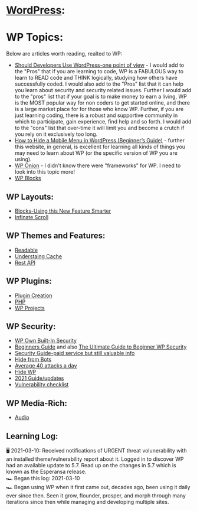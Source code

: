 # [WordPress](https://wordpress.org/):


# WP Topics: 
Below are articles worth reading, realted to WP:
* [Should Developers Use WordPress-one point of view](https://hackernoon.com/should-web-developers-use-wordpress-15193u9w) - I would add to the "Pros" that if you are learning to code, WP is a FABULOUS way to learn to READ code and THINK logically, studying how others have successfully coded.  I would also add to the "Pros" list that it can help you learn about security and security related issues. Further I would add to the "pros" list that if your goal is to make money to earn a living, WP is the MOST popular way for non coders to get started online, and there is a large market place for for those who know WP. Further, if you are just learning coding, there is a robust and supportive community in which to participate, gain experience, find help and so forth.  I would add to the "cons" list that over-time it will limit you and become a crutch if you rely on it exclusively too long. 
* [How to Hide a Mobile Menu in WordPress (Beginner’s Guide)](https://www.wpbeginner.com/wp-tutorials/how-to-hide-a-mobile-menu-in-wordpress-beginners-guide/) - further this website, in general, is excellent for learning all kinds of things you may need to learn about WP (or the specific version of WP you are using). 
* [WP Onion](https://www.producthunt.com/posts/wponion) - I didn't know there were "frameworks" for WP.  I need to look into this topic more! 
* [WP Blocks](https://css-tricks.com/a-crash-course-in-wordpress-block-filters/)

## WP Layouts:
* [Blocks-Using this New Feature Smarter](https://theeventscalendar.com/blog/wordpress/how-to-work-with-wordpress-block-patterns/)
* [Infinate Scroll](https://www.codementor.io/@lautiamkok/creating-an-infinite-scroll-with-vue-for-wordpress-nted2pd8j)

## WP Themes and Features: 
* [Readable](https://www.producthunt.com/posts/readable-wordpress-theme)
* [Understaing Cache](https://spinupwp.com/wordpress-caching-all-you-need-to-know/)
* [Rest API](https://css-tricks.com/headless-form-submission-with-the-wordpress-rest-api/)

## WP Plugins: 
* [Plugin Creation](https://webdesign.tutsplus.com/tutorials/create-a-custom-wordpress-plugin-from-scratch--net-2668)
* [PHP](https://webdesign.tutsplus.com/tutorials/learn-php-for-wordpress-creating-the-first-php-file--cms-34711)
* [WP Projects](https://code.tutsplus.com/articles/learn-to-code-wordpress-plugins-with-these-3-practical-projects--cms-33920)

## WP Security:  
* [WP Own Built-In Security](https://wordpress.org/about/security/)
* [Beginners Guide](https://redstapler.co/wordpress-security-guide-for-beginners/) and also [The Ultimate Guide to Beginner WP Security](https://www.wpbeginner.com/wordpress-security/)
* [Security Guide-paid service but still valuable info](https://kinsta.com/blog/wordpress-security-plugins/)
* [Hide from Bots](https://wordpress.org/plugins/hide-my-wp/)
* [Average 40 attacks a day](https://secure.wphackedhelp.com/blog/best-wordpress-security-plugins/)
* [Hide WP](https://wordpress.org/plugins/wp-hide-security-enhancer/)
* [2021 Guide/updates](https://www.codeinwp.com/blog/secure-your-wordpress-website/)
* [Vulnerability checklist](https://blog.hubspot.com/website/wordpress-security-issues)

## WP Media-Rich:
* [Audio](https://css-tricks.com/pinned-audio-wordpress-theme/)

## Learning Log: 
🖥️ 2021-03-10: Received notifications of URGENT threat volunerability with an installed theme/vulnerability report about it.  Logged in to discover WP had an available update to 5.7. Read up on the changes in 5.7 which is known as the Esperansa release. <br>
🏎️ Began this log: 2021-03-10<br>
🏎️ Began using WP when it first came out, decades ago, been using it daily ever since then. Seen it grow, flounder, prosper, and morph through many iterations since then while managing and developing multiple sites. <br> 
